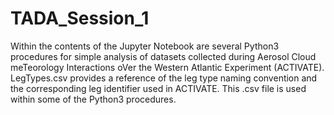 # TADA_Session_1
Within the contents of the Jupyter Notebook are several Python3 procedures for simple analysis of datasets collected during Aerosol Cloud meTeorology Interactions oVer the Western Atlantic Experiment (ACTIVATE). 
LegTypes.csv provides a reference of the leg type naming convention and the corresponding leg identifier used in ACTIVATE. This .csv file is used within some of the Python3 procedures.  

